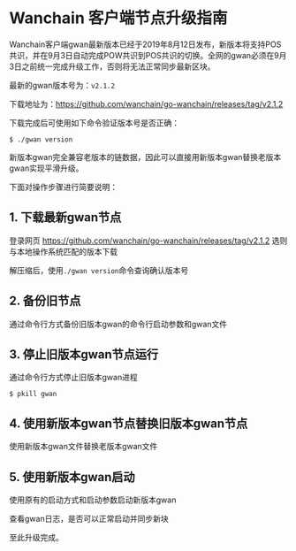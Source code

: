 # Wanchain 客户端节点升级指南

Wanchain客户端gwan最新版本已经于2019年8月12日发布，新版本将支持POS共识，并在9月3日自动完成POW共识到POS共识的切换。全网的gwan必须在9月3日之前统一完成升级工作，否则将无法正常同步最新区块。

最新的gwan版本号为：`v2.1.2`

下载地址为：https://github.com/wanchain/go-wanchain/releases/tag/v2.1.2

下载完成后可使用如下命令验证版本号是否正确：
```
$ ./gwan version
```

新版本gwan完全兼容老版本的链数据，因此可以直接用新版本gwan替换老版本gwan实现平滑升级。

下面对操作步骤进行简要说明：

## 1. 下载最新gwan节点

登录网页 https://github.com/wanchain/go-wanchain/releases/tag/v2.1.2 选则与本地操作系统匹配的版本下载

解压缩后，使用`./gwan version`命令查询确认版本号

## 2. 备份旧节点

通过命令行方式备份旧版本gwan的命令行启动参数和gwan文件

## 3. 停止旧版本gwan节点运行

通过命令行方式停止旧版本gwan进程
```
$ pkill gwan
```

## 4. 使用新版本gwan节点替换旧版本gwan节点

使用新版本gwan文件替换老版本gwan文件

## 5. 使用新版本gwan启动

使用原有的启动方式和启动参数启动新版本gwan

查看gwan日志，是否可以正常启动并同步新块

至此升级完成。
